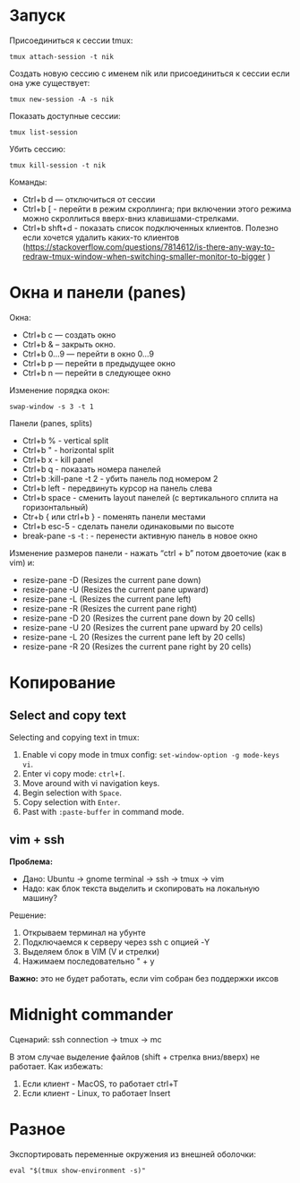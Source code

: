 # Запуск

Присоединиться к сессии tmux:

```
tmux attach-session -t nik
```

Создать новую сессию с именем nik или присоединиться к сессии если она уже существует:

```
tmux new-session -A -s nik
```

Показать доступные сессии:

```
tmux list-session
```

Убить сессию:

```
tmux kill-session -t nik
```

Команды:
- Ctrl+b d — отключиться от сессии
- Ctrl+b [ - перейти в режим скроллинга; при включении этого режима можно скроллиться вверх-вниз клавишами-стрелками.
- Ctrl+b shft+d - показать список подключенных клиентов. Полезно если хочется удалить каких-то клиентов (https://stackoverflow.com/questions/7814612/is-there-any-way-to-redraw-tmux-window-when-switching-smaller-monitor-to-bigger )

# Окна и панели (panes)

Окна:
- Ctrl+b c — создать окно
- Ctrl+b & – закрыть окно.
- Ctrl+b 0...9 — перейти в окно 0...9
- Ctrl+b p — перейти в предыдущее окно
- Ctrl+b n — перейти в следующее окно


Изменение порядка окон:
```
swap-window -s 3 -t 1
```

Панели (panes, splits)
- Ctrl+b % - vertical split
- Ctrl+b "  - horizontal split
- Ctrl+b x - kill panel
- Ctrl+b q - показать номера панелей
- Ctrl+b :kill-pane -t 2 - убить панель под номером 2
- Ctrl+b left - передвинуть курсор на панель слева
- Ctrl+b space - сменить layout панелей (с вертикального сплита на горизонтальный)
- Ctr+b { или ctrl+b } - поменять панели местами
- Ctrl+b esc-5 - сделать панели одинаковыми по высоте
- break-pane -s <panel-num> -t <window-num>: - перенести активную панель в новое окно

Изменение размеров панели - нажать “ctrl + b” потом двоеточие (как в vim) и:
- resize-pane -D (Resizes the current pane down)
- resize-pane -U (Resizes the current pane upward)
- resize-pane -L (Resizes the current pane left)
- resize-pane -R (Resizes the current pane right)
- resize-pane -D 20 (Resizes the current pane down by 20 cells)
- resize-pane -U 20 (Resizes the current pane upward by 20 cells)
- resize-pane -L 20 (Resizes the current pane left by 20 cells)
- resize-pane -R 20 (Resizes the current pane right by 20 cells)

# Копирование

## Select and copy text

Selecting and copying text in tmux:
1. Enable vi copy mode in tmux config: `set-window-option -g mode-keys vi`.
2. Enter vi copy mode: `ctrl+[`.
3. Move around with vi navigation keys.
4. Begin selection with `Space`.
5. Copy selection with `Enter`.
6. Past with `:paste-buffer` in command mode.

## vim + ssh

**Проблема:**
- Дано: Ubuntu -> gnome terminal -> ssh -> tmux -> vim
- Надо: как блок текста выделить и скопировать на локальную машину?

Решение:
1. Открываем терминал на убунте
2. Подключаемся к серверу через ssh с опцией -Y
3. Выделяем блок в VIM (V и стрелки)
4. Нажимаем последовательно " + y

**Важно:** это не будет работать, если vim собран без поддержки иксов

# Midnight commander

Сценарий: ssh connection -> tmux -> mc

В этом случае выделение файлов (shift + стрелка вниз/вверх) не работает. Как избежать:
1. Если клиент - MacOS, то работает ctrl+T
2. Если клиент - Linux, то работает Insert

# Разное

Экспортировать переменные окружения из внешней оболочки:

```
eval "$(tmux show-environment -s)"
```

